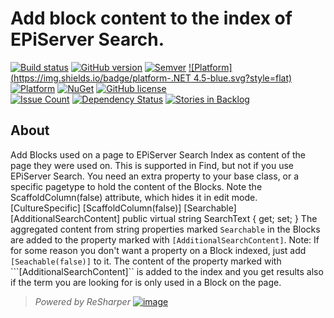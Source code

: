 ﻿# Add block content to the index of EPiServer Search.
[![Build status](https://ci.appveyor.com/api/projects/status/3qrrg548g02j8eej/branch/master?svg=true)](https://ci.appveyor.com/project/jstemerdink/epi-libraries-blocksearch/branch/master)
[![GitHub version](https://badge.fury.io/gh/jstemerdink%2FEPi.Libraries.BlockSearch.svg)](http://badge.fury.io/gh/jstemerdink%2FEPi.Libraries.BlockSearch)
[![Semver](http://img.shields.io/SemVer/2.0.0.png)](http://semver.org/spec/v2.0.0.html)
[![Platform](https://img.shields.io/badge/platform-.NET 4.5-blue.svg?style=flat)](https://msdn.microsoft.com/en-us/library/w0x726c2%28v=vs.110%29.aspx)
[![Platform](https://img.shields.io/badge/EPiServer-%2010.0.0-orange.svg?style=flat)](http://world.episerver.com/cms/)
[![NuGet](https://img.shields.io/badge/NuGet-Release-blue.svg)](http://nuget.episerver.com/en/OtherPages/Package/?packageId=EPi.Libraries.BlockSearch)
[![GitHub license](https://img.shields.io/badge/license-MIT%20license-blue.svg?style=flat)](license.txt)  
[![Issue Count](https://codeclimate.com/github/jstemerdink/EPi.Libraries.BlockSearch/badges/issue_count.svg)](https://codeclimate.com/github/jstemerdink/EPi.Libraries.BlockSearch)
[![Dependency Status](https://www.versioneye.com/user/projects/579c89baaa78d5003c1736bc/badge.svg?style=flat-square)](https://www.versioneye.com/user/projects/579c89baaa78d5003c1736bc)
[![Stories in Backlog](https://badge.waffle.io/jstemerdink/EPi.Libraries.BlockSearch.svg?label=enhancement&title=Backlog)](http://waffle.io/jstemerdink/EPi.Libraries.BlockSearch)
## About
Add Blocks used on a page to EPiServer Search Index as content of the page they were used on.
This is supported in Find, but not if you use EPiServer Search.
You need an extra property to your base class, or a specific pagetype to hold the content of the Blocks.
Note the ScaffoldColumn(false) attribute, which hides it in edit mode.
        [CultureSpecific]
        [ScaffoldColumn(false)]
        [Searchable]
        [AdditionalSearchContent]
        public virtual string SearchText { get; set; }
The aggregated content from string properties marked ```Searchable``` in the Blocks are added to the property marked with ```[AdditionalSearchContent]```.
Note: If for some reason you don't want a property on a Block indexed, just add ```[Seachable(false)]``` to it.
The content of the property marked with ```[AdditionalSearchContent]`` is added to the index and you get results also if the term you are looking for is only used in a Block on the page.


> *Powered by ReSharper*
> [![image](http://resources.jetbrains.com/assets/media/open-graph/jetbrains_250x250.png)](http://jetbrains.com)
